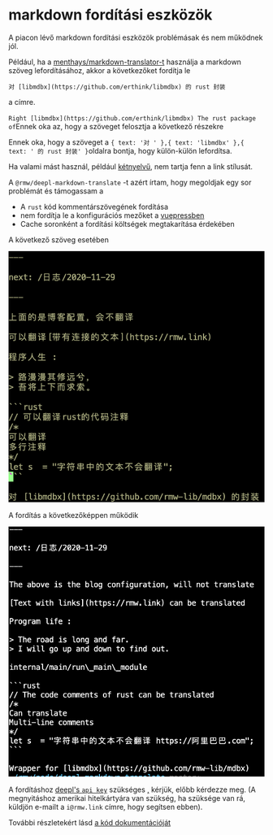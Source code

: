 # markdown fordítási eszközök

A piacon lévő markdown fordítási eszközök problémásak és nem működnek jól.

Például, ha a [menthays/markdown-translator-t](https://github.com/menthays/markdown-translator) használja a markdown szöveg lefordításához, akkor a következőket fordítja le

`对 [libmdbx](https://github.com/erthink/libmdbx) 的 rust 封装`

a címre.

`Right [libmdbx](https://github.com/erthink/libmdbx) The rust package of`Ennek oka az, hogy a szöveget felosztja a következő részekre

Ennek oka, hogy a szöveget a `{ text: '对 ' },{ text: 'libmdbx' },{ text: ' 的 rust 封装' }`oldalra bontja, hogy külön-külön lefordítsa.

Ha valami mást használ, például [kétnyelvű](https://github.com/zjp-CN/bilingual/issues/22), nem tartja fenn a link stílusát.

A `@rmw/deepl-markdown-translate` -t azért írtam, hogy megoldjak egy sor problémát és támogassam a

* A `rust` kód kommentárszövegének fordítása
* nem fordítja le a konfigurációs mezőket a [vuepressben](https://v2.vuepress.vuejs.org/zh/reference/default-theme/frontmatter.html#prev)
* Cache soronként a fordítási költségek megtakarítása érdekében

A következő szöveg esetében

![](https://raw.githubusercontent.com/gcxfd/img/gh-pages/nc10t5.png)

A fordítás a következőképpen működik

![](https://raw.githubusercontent.com/gcxfd/img/gh-pages/CytFEw.png)

A fordításhoz [deepl's `api key`](https://www.deepl.com/pro-api) szükséges [,](https://www.deepl.com/pro-api) kérjük, előbb kérdezze meg. (A megnyitáshoz amerikai hitelkártyára van szükség, ha szüksége van rá, küldjön e-mailt a `i@rmw.link` címre, hogy segítsen ebben).

További részletekért lásd [a kód dokumentációját](https://www.npmjs.com/package/@rmw/deepl-markdown-translate)